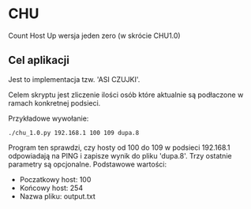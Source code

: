 # CHU
Count Host Up wersja jeden zero (w skrócie CHU1.0)

## Cel aplikacji
Jest to implementacja tzw. 'ASI CZUJKI'.

Celem skryptu jest zliczenie ilości osób które aktualnie są podłaczone w ramach konkretnej podsieci.

Przykładowe wywołanie:

```
./chu_1.0.py 192.168.1 100 109 dupa.8 
```

Program ten sprawdzi, czy hosty od 100 do 109 w podsieci 192.168.1 odpowiadają na PING i zapisze wynik do pliku 'dupa.8'.
Trzy ostatnie parametry są opcjonalne. Podstawowe wartości:
* Poczatkowy host: 100
* Końcowy host: 254
* Nazwa pliku: output.txt
